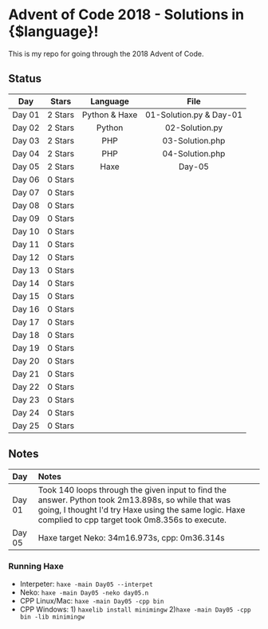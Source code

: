# Advent of Code 2018 - Solutions in {$language}!

This is my repo for going through the 2018 Advent of Code.

## Status

| Day           | Stars   | Language | File            |
|:-------------:|:-------:|:--------:|:---------------:|
| Day 01        | 2 Stars | Python & Haxe | 01-Solution.py & Day-01 |
| Day 02        | 2 Stars | Python   | 02-Solution.py  |
| Day 03        | 2 Stars | PHP      | 03-Solution.php |
| Day 04        | 2 Stars | PHP      | 04-Solution.php |
| Day 05        | 2 Stars | Haxe     | Day-05          |
| Day 06        | 0 Stars |||
| Day 07        | 0 Stars |||
| Day 08        | 0 Stars |||
| Day 09        | 0 Stars |||
| Day 10        | 0 Stars |||
| Day 11        | 0 Stars |||
| Day 12        | 0 Stars |||
| Day 13        | 0 Stars |||
| Day 14        | 0 Stars |||
| Day 15        | 0 Stars |||
| Day 16        | 0 Stars |||
| Day 17        | 0 Stars |||
| Day 18        | 0 Stars |||
| Day 19        | 0 Stars |||
| Day 20        | 0 Stars |||
| Day 21        | 0 Stars |||
| Day 22        | 0 Stars |||
| Day 23        | 0 Stars |||
| Day 24        | 0 Stars |||
| Day 25        | 0 Stars |||

## Notes

| Day           | Notes   |
|:------------- |:------- |
| Day 01        | Took 140 loops through the given input to find the answer.  Python took 2m13.898s, so while that was going, I thought I'd try Haxe using the same logic.  Haxe complied to cpp target took 0m8.356s to execute. |
| Day 05        | Haxe target Neko: 34m16.973s, cpp: 0m36.314s |

### Running Haxe  
* Interpeter: `haxe -main Day05 --interpet`
* Neko: `haxe -main Day05 -neko day05.n`
* CPP Linux/Mac: `haxe -main Day05 -cpp bin`
* CPP Windows: 1) `haxelib install minimingw` 2)`haxe -main Day05 -cpp bin -lib minimingw`
